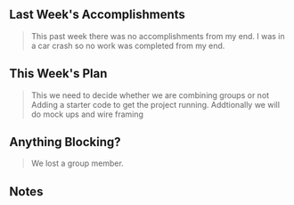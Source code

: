 ## Last Week's Accomplishments

> This past week there was no accomplishments from my end. I was in a car crash so no work was completed from my end.

>

## This Week's Plan

> This we need to decide whether we are combining groups or not 
Adding a starter code to get the project running.
Addtionally we will do mock ups and wire framing

## Anything Blocking?

> We lost a group member.

## Notes
